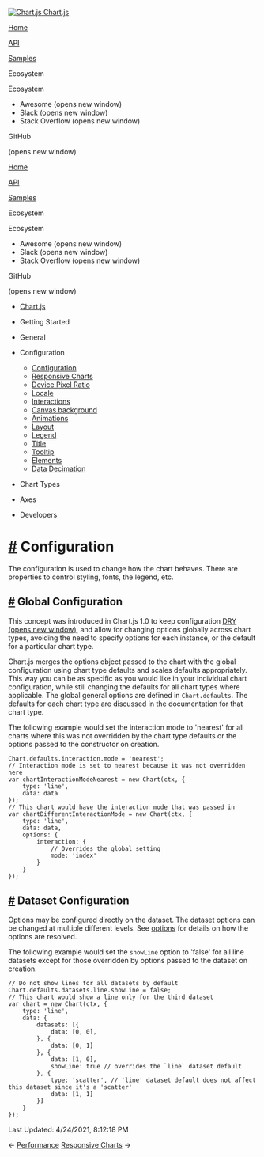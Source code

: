 <a href="/docs/3.2.0/" class="home-link router-link-active"><img src="/docs/3.2.0/favicon.ico" alt="Chart.js" class="logo" /> <span class="site-name can-hide">Chart.js</span></a>

<a href="/docs/3.2.0/" class="nav-link">Home</a>

<a href="/docs/3.2.0/api/" class="nav-link">API</a>

<a href="/docs/3.2.0/samples/" class="nav-link">Samples</a>

<span class="title">Ecosystem</span> <span class="arrow down"></span>

<span class="title">Ecosystem</span> <span class="arrow right"></span>

-   Awesome
    <span class="sr-only">(opens new window)</span>
-   Slack
    <span class="sr-only">(opens new window)</span>
-   Stack Overflow
    <span class="sr-only">(opens new window)</span>

GitHub

<span class="sr-only">(opens new window)</span>

<a href="/docs/3.2.0/" class="nav-link">Home</a>

<a href="/docs/3.2.0/api/" class="nav-link">API</a>

<a href="/docs/3.2.0/samples/" class="nav-link">Samples</a>

<span class="title">Ecosystem</span> <span class="arrow down"></span>

<span class="title">Ecosystem</span> <span class="arrow right"></span>

-   Awesome
    <span class="sr-only">(opens new window)</span>
-   Slack
    <span class="sr-only">(opens new window)</span>
-   Stack Overflow
    <span class="sr-only">(opens new window)</span>

GitHub

<span class="sr-only">(opens new window)</span>

-   <a href="/docs/3.2.0/" class="sidebar-link">Chart.js</a>
-   Getting Started <span class="arrow right"></span>

-   General <span class="arrow right"></span>

-   Configuration <span class="arrow down"></span>

    -   <a href="/docs/3.2.0/configuration/" class="active sidebar-link">Configuration</a>
    -   <a href="/docs/3.2.0/configuration/responsive.html" class="sidebar-link">Responsive Charts</a>
    -   <a href="/docs/3.2.0/configuration/device-pixel-ratio.html" class="sidebar-link">Device Pixel Ratio</a>
    -   <a href="/docs/3.2.0/configuration/locale.html" class="sidebar-link">Locale</a>
    -   <a href="/docs/3.2.0/configuration/interactions.html" class="sidebar-link">Interactions</a>
    -   <a href="/docs/3.2.0/configuration/canvas-background.html" class="sidebar-link">Canvas background</a>
    -   <a href="/docs/3.2.0/configuration/animations.html" class="sidebar-link">Animations</a>
    -   <a href="/docs/3.2.0/configuration/layout.html" class="sidebar-link">Layout</a>
    -   <a href="/docs/3.2.0/configuration/legend.html" class="sidebar-link">Legend</a>
    -   <a href="/docs/3.2.0/configuration/title.html" class="sidebar-link">Title</a>
    -   <a href="/docs/3.2.0/configuration/tooltip.html" class="sidebar-link">Tooltip</a>
    -   <a href="/docs/3.2.0/configuration/elements.html" class="sidebar-link">Elements</a>
    -   <a href="/docs/3.2.0/configuration/decimation.html" class="sidebar-link">Data Decimation</a>

-   Chart Types <span class="arrow right"></span>

-   Axes <span class="arrow right"></span>

-   Developers <span class="arrow right"></span>

<a href="#configuration" class="header-anchor">#</a> Configuration
==================================================================

The configuration is used to change how the chart behaves. There are properties to control styling, fonts, the legend, etc.

<a href="#global-configuration" class="header-anchor">#</a> Global Configuration
--------------------------------------------------------------------------------

This concept was introduced in Chart.js 1.0 to keep configuration [DRY <span class="sr-only">(opens new window)</span>](https://en.wikipedia.org/wiki/Don%27t_repeat_yourself), and allow for changing options globally across chart types, avoiding the need to specify options for each instance, or the default for a particular chart type.

Chart.js merges the options object passed to the chart with the global configuration using chart type defaults and scales defaults appropriately. This way you can be as specific as you would like in your individual chart configuration, while still changing the defaults for all chart types where applicable. The global general options are defined in `Chart.defaults`. The defaults for each chart type are discussed in the documentation for that chart type.

The following example would set the interaction mode to 'nearest' for all charts where this was not overridden by the chart type defaults or the options passed to the constructor on creation.

    Chart.defaults.interaction.mode = 'nearest';
    // Interaction mode is set to nearest because it was not overridden here
    var chartInteractionModeNearest = new Chart(ctx, {
        type: 'line',
        data: data
    });
    // This chart would have the interaction mode that was passed in
    var chartDifferentInteractionMode = new Chart(ctx, {
        type: 'line',
        data: data,
        options: {
            interaction: {
                // Overrides the global setting
                mode: 'index'
            }
        }
    });

<a href="#dataset-configuration" class="header-anchor">#</a> Dataset Configuration
----------------------------------------------------------------------------------

Options may be configured directly on the dataset. The dataset options can be changed at multiple different levels. See [options](/docs/3.2.0/general/options.html#dataset-level-options) for details on how the options are resolved.

The following example would set the `showLine` option to 'false' for all line datasets except for those overridden by options passed to the dataset on creation.

    // Do not show lines for all datasets by default
    Chart.defaults.datasets.line.showLine = false;
    // This chart would show a line only for the third dataset
    var chart = new Chart(ctx, {
        type: 'line',
        data: {
            datasets: [{
                data: [0, 0],
            }, {
                data: [0, 1]
            }, {
                data: [1, 0],
                showLine: true // overrides the `line` dataset default
            }, {
                type: 'scatter', // 'line' dataset default does not affect this dataset since it's a 'scatter'
                data: [1, 1]
            }]
        }
    });

<span class="prefix">Last Updated:</span> <span class="time">4/24/2021, 8:12:18 PM</span>

<span class="prev"> ← <a href="/docs/3.2.0/general/performance.html" class="prev">Performance</a> </span> <span class="next"> [Responsive Charts](/docs/3.2.0/configuration/responsive.html) → </span>
